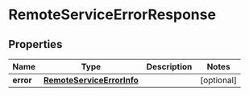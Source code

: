 
# RemoteServiceErrorResponse

## Properties
Name | Type | Description | Notes
------------ | ------------- | ------------- | -------------
**error** | [**RemoteServiceErrorInfo**](RemoteServiceErrorInfo.md) |  |  [optional]



